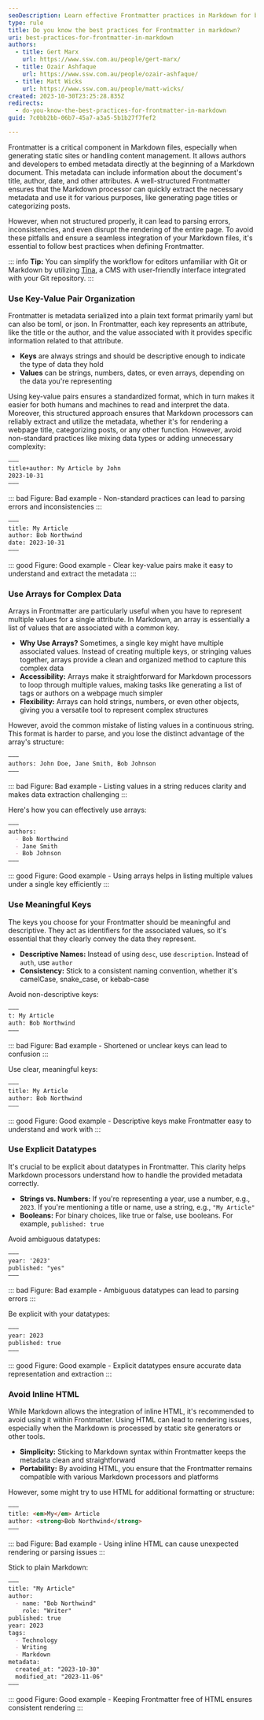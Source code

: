 ```yaml
---
seoDescription: Learn effective Frontmatter practices in Markdown for better metadata management, seamless integration with static site generators, and improved content organization.
type: rule
title: Do you know the best practices for Frontmatter in markdown?
uri: best-practices-for-frontmatter-in-markdown
authors:
  - title: Gert Marx
    url: https://www.ssw.com.au/people/gert-marx/
  - title: Ozair Ashfaque
    url: https://www.ssw.com.au/people/ozair-ashfaque/
  - title: Matt Wicks
    url: https://www.ssw.com.au/people/matt-wicks/
created: 2023-10-30T23:25:28.835Z
redirects:
  - do-you-know-the-best-practices-for-frontmatter-in-markdown
guid: 7c0bb2bb-06b7-45a7-a3a5-5b1b27f7fef2

---
```


Frontmatter is a critical component in Markdown files, especially when generating static sites or handling content management. It allows authors and developers to embed metadata directly at the beginning of a Markdown document. This metadata can include information about the document's title, author, date, and other attributes. A well-structured Frontmatter ensures that the Markdown processor can quickly extract the necessary metadata and use it for various purposes, like generating page titles or categorizing posts.

However, when not structured properly, it can lead to parsing errors, inconsistencies, and even disrupt the rendering of the entire page. To avoid these pitfalls and ensure a seamless integration of your Markdown files, it's essential to follow best practices when defining Frontmatter.

<!--endintro-->

::: info
**Tip:** You can simplify the workflow for editors unfamiliar with Git or Markdown by utilizing [Tina](https://tina.io), a CMS with user-friendly interface integrated with your Git repository.
:::

### Use Key-Value Pair Organization

Frontmatter is metadata serialized into a plain text format primarily yaml but can also be toml, or json. In Frontmatter, each key represents an attribute, like the title or the author, and the value associated with it provides specific information related to that attribute.

* **Keys** are always strings and should be descriptive enough to indicate the type of data they hold
* **Values** can be strings, numbers, dates, or even arrays, depending on the data you're representing

Using key-value pairs ensures a standardized format, which in turn makes it easier for both humans and machines to read and interpret the data. Moreover, this structured approach ensures that Markdown processors can reliably extract and utilize the metadata, whether it's for rendering a webpage title, categorizing posts, or any other function.
However, avoid non-standard practices like mixing data types or adding unnecessary complexity:

```md
–––
title+author: My Article by John
2023-10-31
–––
```

::: bad
Figure: Bad example - Non-standard practices can lead to parsing errors and inconsistencies
:::

```md
–––
title: My Article
author: Bob Northwind
date: 2023-10-31
–––
```

::: good
Figure: Good example - Clear key-value pairs make it easy to understand and extract the metadata
:::

### Use Arrays for Complex Data

Arrays in Frontmatter are particularly useful when you have to represent multiple values for a single attribute. In Markdown, an array is essentially a list of values that are associated with a common key.

* **Why Use Arrays?** Sometimes, a single key might have multiple associated values. Instead of creating multiple keys, or stringing values together, arrays provide a clean and organized method to capture this complex data
* **Accessibility:** Arrays make it straightforward for Markdown processors to loop through multiple values, making tasks like generating a list of tags or authors on a webpage much simpler
* **Flexibility:** Arrays can hold strings, numbers, or even other objects, giving you a versatile tool to represent complex structures

However, avoid the common mistake of listing values in a continuous string. This format is harder to parse, and you lose the distinct advantage of the array's structure:

```md
–––
authors: John Doe, Jane Smith, Bob Johnson
–––
```

::: bad
Figure: Bad example - Listing values in a string reduces clarity and makes data extraction challenging
:::

Here's how you can effectively use arrays:

```md
–––
authors: 
  - Bob Northwind
  - Jane Smith
  - Bob Johnson
–––
```

::: good
Figure: Good example - Using arrays helps in listing multiple values under a single key efficiently
:::

### Use Meaningful Keys

The keys you choose for your Frontmatter should be meaningful and descriptive. They act as identifiers for the associated values, so it's essential that they clearly convey the data they represent.

* **Descriptive Names:** Instead of using `desc`, use `description`. Instead of `auth`, use `author`
* **Consistency:** Stick to a consistent naming convention, whether it's camelCase, snake_case, or kebab-case

Avoid non-descriptive keys:

``` md
–––
t: My Article
auth: Bob Northwind
–––
```

::: bad
Figure: Bad example - Shortened or unclear keys can lead to confusion
:::

Use clear, meaningful keys:

``` md
–––
title: My Article
author: Bob Northwind
–––
```

::: good
Figure: Good example - Descriptive keys make Frontmatter easy to understand and work with
:::

### Use Explicit Datatypes

It's crucial to be explicit about datatypes in Frontmatter. This clarity helps Markdown processors understand how to handle the provided metadata correctly.

* **Strings vs. Numbers:** If you're representing a year, use a number, e.g., `2023`. If you're mentioning a title or name, use a string, e.g., `"My Article"`
* **Booleans:** For binary choices, like true or false, use booleans. For example, `published: true`

Avoid ambiguous datatypes:

``` md
–––
year: '2023'
published: "yes"
–––
```

::: bad
Figure: Bad example - Ambiguous datatypes can lead to parsing errors
:::

Be explicit with your datatypes:

``` md
–––
year: 2023
published: true
–––
```

::: good
Figure: Good example - Explicit datatypes ensure accurate data representation and extraction
:::

### Avoid Inline HTML

While Markdown allows the integration of inline HTML, it's recommended to avoid using it within Frontmatter. Using HTML can lead to rendering issues, especially when the Markdown is processed by static site generators or other tools.

* **Simplicity:** Sticking to Markdown syntax within Frontmatter keeps the metadata clean and straightforward
* **Portability:** By avoiding HTML, you ensure that the Frontmatter remains compatible with various Markdown processors and platforms

However, some might try to use HTML for additional formatting or structure:

``` md
–––
title: <em>My</em> Article
author: <strong>Bob Northwind</strong>
–––
```

::: bad
Figure: Bad example - Using inline HTML can cause unexpected rendering or parsing issues
:::

Stick to plain Markdown:

``` md
–––
title: "My Article"
author: 
  - name: "Bob Northwind"
    role: "Writer"
published: true
year: 2023
tags: 
  - Technology
  - Writing
  - Markdown
metadata: 
  created_at: "2023-10-30"
  modified_at: "2023-11-06"
–––
```

::: good
Figure: Good example - Keeping Frontmatter free of HTML ensures consistent rendering
:::